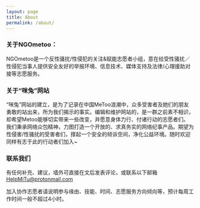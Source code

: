 ```yaml
---
layout: page
title: About
permalink: /about/
---
```



### 关于NGOmetoo：

NGOmetoo是一个反性骚扰/性侵犯的关注&赋能志愿者小组，意在给受性骚扰／性侵犯当事人提供安全友好的举报环境、信息技术、媒体支持及法律/心理援助对接等志愿服务。

### 关于“咪兔”网站

“咪兔”网站的建立，是为了记录在中国MeToo浪潮中，众多受害者及她们的朋友勇敢的站出来，所为我们揭示的事实。编辑和维护网站的，是一群之前素不相识，却希望Metoo能够切实带来一些改变，并愿意身体力行、付诸行动的志愿者们。我们秉承网络众包精神，力图打造一个开放的、求真务实的网络纪事产品。期望为性侵害/性骚扰的受害者们，撑起一个安全的倾诉空间，净化公益环境。随时欢迎同样有志于此的行动者们加入~

### 联系我们

有任何补充、建议，墙外可直接在文后发表评论，或联系以下邮箱
[HelpMiTu@protonmail.com](mailto:helpmitu@protonmail.com)

加入协作志愿者请说明参与缘由、技能、时间、志愿服务方向倾向等，预计每周工作时间一般不超过4小时。
